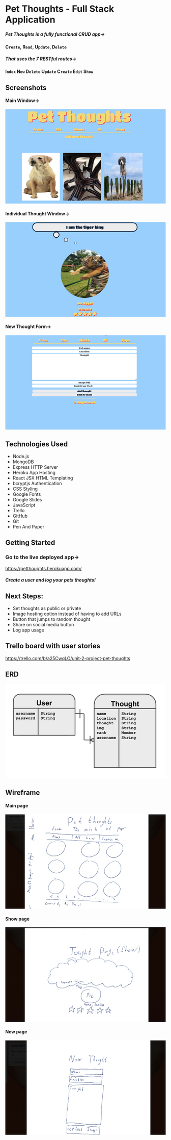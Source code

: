 # Pet Thoughts - Full Stack Application
##### Pet Thoughts is a fully functional CRUD app->
#### C`reate`, R`ead`, U`pdate`, D`elete`
##### That uses the 7 RESTful routes->
#### I`ndex` N`ew` D`elete` U`pdate` C`reate` E`dit` S`how`

## Screenshots
#### Main Window->
![Main-Page-Screenshot](/public/assets/ScreenshoMain.png)
#### Individual Thought Window->
![Show-Page-Screenshot](/public/assets/ScreenshotShow.png)
#### New Thought Form->
![New-Page-Screenshot](/public/assets/ScreenshotNew.png)

## Technologies Used
- Node.js
- MongoDB
- Express HTTP Server
- Heroku App Hosting
- React JSX HTML Templating
- bcryptjs Authentication
- CSS Styling
- Google Fonts
- Google Slides
- JavaScript
- Trello
- GitHub
- Git
- Pen And Paper

## Getting Started
### Go to the live deployed app->
https://petthoughts.herokuapp.com/
##### Create a user and log your pets thoughts!

## Next Steps:
- Set thoughts as public or private
- Image hosting option instead of having to add URLs
- Button that jumps to random thought
- Share on social media button
- Log app usage

## Trello board with user stories
https://trello.com/b/a25CwqLO/unit-2-project-pet-thoughts

## ERD
![ERD](/public/assets/ERD.png)

## Wireframe
#### Main page
![IndexView](/public/assets/WireframeIndexView.png)
#### Show page
![ShowView](/public/assets/WireframeShowView.png)
#### New page
![NewView](/public/assets/WireframeNewView.png) 